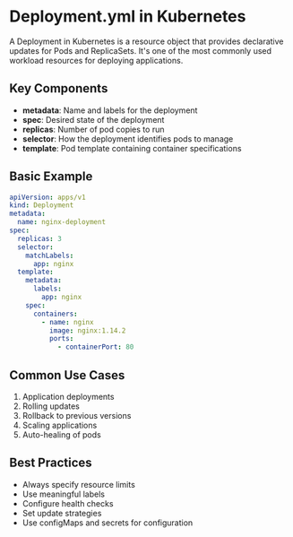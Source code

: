 # Deployment.yml in Kubernetes

A Deployment in Kubernetes is a resource object that provides declarative updates for Pods and ReplicaSets. It's one of the most commonly used workload resources for deploying applications.

## Key Components

- **metadata**: Name and labels for the deployment
- **spec**: Desired state of the deployment
- **replicas**: Number of pod copies to run
- **selector**: How the deployment identifies pods to manage
- **template**: Pod template containing container specifications

## Basic Example

```yaml
apiVersion: apps/v1
kind: Deployment
metadata:
  name: nginx-deployment
spec:
  replicas: 3
  selector:
    matchLabels:
      app: nginx
  template:
    metadata:
      labels:
        app: nginx
    spec:
      containers:
        - name: nginx
          image: nginx:1.14.2
          ports:
            - containerPort: 80
```

## Common Use Cases

1. Application deployments
2. Rolling updates
3. Rollback to previous versions
4. Scaling applications
5. Auto-healing of pods

## Best Practices

- Always specify resource limits
- Use meaningful labels
- Configure health checks
- Set update strategies
- Use configMaps and secrets for configuration
